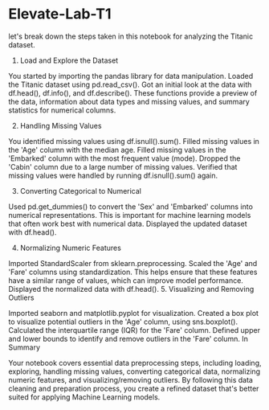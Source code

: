 # Elevate-Lab-T1

let's break down the steps taken in this notebook for analyzing the Titanic dataset.

1. Load and Explore the Dataset

You started by importing the pandas library for data manipulation.
Loaded the Titanic dataset using pd.read_csv().
Got an initial look at the data with df.head(), df.info(), and df.describe(). These functions provide a preview of the data, information about data types and missing values, and summary statistics for numerical columns.

2. Handling Missing Values

You identified missing values using df.isnull().sum().
Filled missing values in the 'Age' column with the median age.
Filled missing values in the 'Embarked' column with the most frequent value (mode).
Dropped the 'Cabin' column due to a large number of missing values.
Verified that missing values were handled by running df.isnull().sum() again.

3. Converting Categorical to Numerical

Used pd.get_dummies() to convert the 'Sex' and 'Embarked' columns into numerical representations. This is important for machine learning models that often work best with numerical data.
Displayed the updated dataset with df.head().

4. Normalizing Numeric Features

Imported StandardScaler from sklearn.preprocessing.
Scaled the 'Age' and 'Fare' columns using standardization. This helps ensure that these features have a similar range of values, which can improve model performance.
Displayed the normalized data with df.head().
5. Visualizing and Removing Outliers

Imported seaborn and matplotlib.pyplot for visualization.
Created a box plot to visualize potential outliers in the 'Age' column, using sns.boxplot().
Calculated the interquartile range (IQR) for the 'Fare' column.
Defined upper and lower bounds to identify and remove outliers in the 'Fare' column.
In Summary

Your notebook covers essential data preprocessing steps, including loading, exploring, handling missing values, converting categorical data, normalizing numeric features, and visualizing/removing outliers. By following this data cleaning and preparation process, you create a refined dataset that's better suited for applying Machine Learning models.

